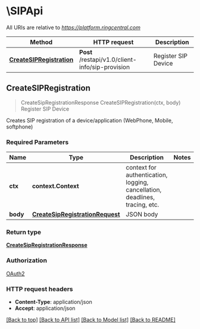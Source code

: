 # \SIPApi

All URIs are relative to *https://platform.ringcentral.com*

Method | HTTP request | Description
------------- | ------------- | -------------
[**CreateSIPRegistration**](SIPApi.md#CreateSIPRegistration) | **Post** /restapi/v1.0/client-info/sip-provision | Register SIP Device



## CreateSIPRegistration

> CreateSipRegistrationResponse CreateSIPRegistration(ctx, body)
Register SIP Device

Creates SIP registration of a device/application (WebPhone, Mobile, softphone)

### Required Parameters


Name | Type | Description  | Notes
------------- | ------------- | ------------- | -------------
**ctx** | **context.Context** | context for authentication, logging, cancellation, deadlines, tracing, etc.
**body** | [**CreateSipRegistrationRequest**](CreateSipRegistrationRequest.md)| JSON body | 

### Return type

[**CreateSipRegistrationResponse**](CreateSipRegistrationResponse.md)

### Authorization

[OAuth2](../README.md#OAuth2)

### HTTP request headers

- **Content-Type**: application/json
- **Accept**: application/json

[[Back to top]](#) [[Back to API list]](../README.md#documentation-for-api-endpoints)
[[Back to Model list]](../README.md#documentation-for-models)
[[Back to README]](../README.md)

